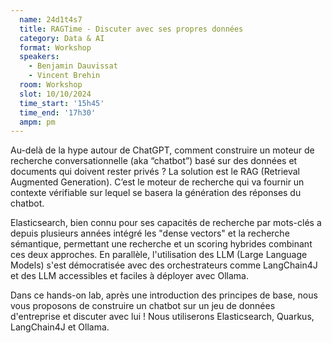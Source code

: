 ```yaml
---
  name: 24d1t4s7
  title: RAGTime - Discuter avec ses propres données
  category: Data & AI
  format: Workshop
  speakers: 
    - Benjamin Dauvissat
    - Vincent Brehin
  room: Workshop
  slot: 10/10/2024
  time_start: '15h45'
  time_end: '17h30'
  ampm: pm
---
```

Au-delà de la hype autour de ChatGPT, comment construire un moteur de recherche conversationnelle (aka “chatbot”) basé sur des données et documents qui doivent rester privés ? La solution est le RAG (Retrieval Augmented Generation). C’est le moteur de recherche qui va fournir un contexte vérifiable sur lequel se basera la génération des réponses du chatbot.

Elasticsearch, bien connu pour ses capacités de recherche par mots-clés a depuis plusieurs années intégré les "dense vectors" et la recherche sémantique, permettant une recherche et un scoring hybrides combinant ces deux approches. En parallèle, l'utilisation des LLM (Large Language Models) s'est démocratisée avec des orchestrateurs comme LangChain4J et des LLM accessibles et faciles à déployer avec Ollama.

Dans ce hands-on lab, après une introduction des principes de base, nous vous proposons de construire un chatbot sur un jeu de données d'entreprise et discuter avec lui ! Nous utiliserons Elasticsearch, Quarkus, LangChain4J et Ollama.

